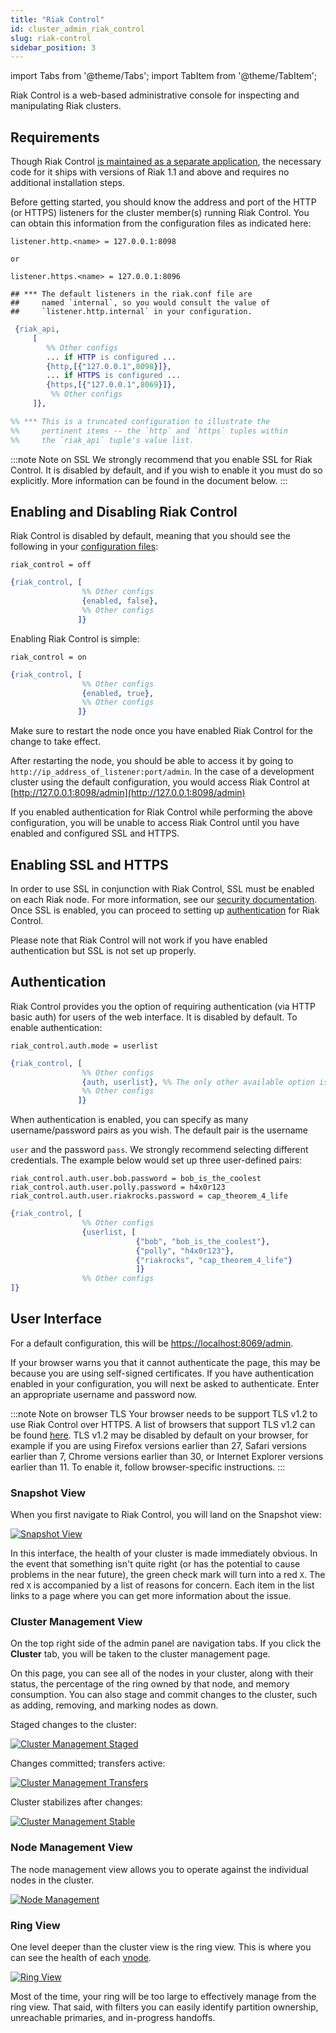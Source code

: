 ```yaml
---
title: "Riak Control"
id: cluster_admin_riak_control
slug: riak-control
sidebar_position: 3
---
```


import Tabs from '@theme/Tabs';
import TabItem from '@theme/TabItem';

[config reference]: ../../configuring/reference.md

Riak Control is a web-based administrative console for inspecting and
manipulating Riak clusters.

## Requirements

Though Riak Control [is maintained as a separate application](https://github.com/basho/riak_control), the necessary code for it ships with versions of Riak 1.1 and above and requires no additional installation steps.

Before getting started, you should know the address and port of the HTTP (or
HTTPS) listeners for the cluster member(s) running Riak Control.  You can obtain
this information from the configuration files as indicated here:

<Tabs>

<TabItem label="riak.conf" value="riak.conf" default>

```riakconf
listener.http.<name> = 127.0.0.1:8098

or

listener.https.<name> = 127.0.0.1:8096

## *** The default listeners in the riak.conf file are
##     named `internal`, so you would consult the value of
##     `listener.http.internal` in your configuration.
```

</TabItem>

<TabItem label="app.config" value="app.config">

```erlang
 {riak_api,
     [
        %% Other configs
        ... if HTTP is configured ...
        {http,[{"127.0.0.1",8098}]},
        ... if HTTPS is configured ...
        {https,[{"127.0.0.1",8069}]},
         %% Other configs
     ]},

%% *** This is a truncated configuration to illustrate the
%%     pertinent items -- the `http` and `https` tuples within
%%     the `riak_api` tuple's value list.
```

</TabItem>

</Tabs>

:::note Note on SSL
We strongly recommend that you enable SSL for Riak Control. It is disabled by
default, and if you wish to enable it you must do so explicitly. More
information can be found in the document below.
:::

## Enabling and Disabling Riak Control

Riak Control is disabled by default, meaning that you should see the
following in your [configuration files][config reference]:

<Tabs>

<TabItem label="riak.conf" value="riak.conf" default>

```riakconf
riak_control = off
```

</TabItem>

<TabItem label="app.config" value="app.config">

```erlang
{riak_control, [
                %% Other configs
                {enabled, false},
                %% Other configs
               ]}
```

</TabItem>

</Tabs>

Enabling Riak Control is simple:

<Tabs>

<TabItem label="riak.conf" value="riak.conf" default>

```riakconf
riak_control = on
```

</TabItem>

<TabItem label="app.config" value="app.config">

```erlang
{riak_control, [
                %% Other configs
                {enabled, true},
                %% Other configs
               ]}
```

</TabItem>

</Tabs>

Make sure to restart the node once you have enabled Riak Control for the
change to take effect.

After restarting the node, you should be able to access it by going
to `http://ip_address_of_listener:port/admin`. In the case of a development
cluster using the default configuration, you would access Riak Control at
[http://127.0.0.1:8098/admin](http://127.0.0.1:8098/admin)

If you enabled authentication for Riak Control while performing the above
configuration, you will be unable to access Riak Control until you have enabled
and configured SSL and HTTPS.

## Enabling SSL and HTTPS

In order to use SSL in conjunction with Riak Control, SSL must be
enabled on each Riak node. For more information, see our [security documentation](../../using/security/basics.md#enabling-ssl). Once SSL is enabled, you can proceed to setting up [authentication](#authentication) for Riak Control.

Please note that Riak Control will not work if you have enabled
authentication but SSL is not set up properly.

## Authentication

Riak Control provides you the option of requiring authentication (via
HTTP basic auth) for users of the web interface. It is disabled by
default. To enable authentication:

<Tabs>

<TabItem label="riak.conf" value="riak.conf" default>

```riakconf
riak_control.auth.mode = userlist
```

</TabItem>

<TabItem label="app.config" value="app.config">

```erlang
{riak_control, [
                %% Other configs
                {auth, userlist}, %% The only other available option is "none"
                %% Other configs
               ]}
```

</TabItem>

</Tabs>

When authentication is enabled, you can specify as many
username/password pairs as you wish. The default pair is the username

`user` and the password `pass`. We strongly recommend selecting
different credentials. The example below would set up three user-defined
pairs:

<Tabs>

<TabItem label="riak.conf" value="riak.conf" default>

```riakconf
riak_control.auth.user.bob.password = bob_is_the_coolest
riak_control.auth.user.polly.password = h4x0r123
riak_control.auth.user.riakrocks.password = cap_theorem_4_life
```

</TabItem>

<TabItem label="app.config" value="app.config">

```erlang
{riak_control, [
                %% Other configs
                {userlist, [
                            {"bob", "bob_is_the_coolest"},
                            {"polly", "h4x0r123"},
                            {"riakrocks", "cap_theorem_4_life"}
                            ]}
                %% Other configs
]}
```

</TabItem>

</Tabs>

## User Interface

For a default configuration, this will be [https://localhost:8069/admin](https://localhost:8069/admin).

If your browser warns you that it cannot authenticate the page, this may
be because you are using self-signed certificates. If you have
authentication enabled in your configuration, you will next be asked to
authenticate. Enter an appropriate username and password now.

:::note Note on browser TLS
Your browser needs to be support TLS v1.2 to use Riak Control over HTTPS. A
list of browsers that support TLS v1.2 can be found
[here](https://en.wikipedia.org/wiki/Transport_Layer_Security#Web_browsers).
TLS v1.2 may be disabled by default on your browser, for example if you are
using Firefox versions earlier than 27, Safari versions earlier than 7, Chrome
versions earlier than 30, or Internet Explorer versions earlier than 11.  To
enable it, follow browser-specific instructions.
:::

### Snapshot View

When you first navigate to Riak Control, you will land on the Snapshot
view:

[ ![Snapshot View](/images/control_current_snapshot.png) ](/images/control_current_ring.png)

In this interface, the health of your cluster is made immediately
obvious. In the event that something isn't quite right (or has the
potential to cause problems in the near future), the green check mark
will turn into a red `X`. The red `X` is accompanied by a list of
reasons for concern. Each item in the list links to a page where you can
get more information about the issue.

### Cluster Management View

On the top right side of the admin panel are navigation tabs. If you
click the **Cluster** tab, you will be taken to the cluster management
page.

On this page, you can see all of the nodes in your cluster, along with
their status, the percentage of the ring owned by that node, and memory
consumption. You can also stage and commit changes to the cluster, such
as adding, removing, and marking nodes as down.

Staged changes to the cluster:

[ ![Cluster Management Staged](/images/control_cluster_management_staged.png) ](/images/control_current_ring.png)

Changes committed; transfers active:

[ ![Cluster Management Transfers](/images/control_cluster_management_transfers.png) ](/images/control_current_ring.png)

Cluster stabilizes after changes:

[ ![Cluster Management Stable](/images/control_cluster_management_stable.png) ](/images/control_current_ring.png)

### Node Management View

The node management view allows you to operate against the individual
nodes in the cluster.

[ ![Node Management](/images/control_node_management.png) ](/images/control_current_ring.png)

### Ring View

One level deeper than the cluster view is the ring view. This is where you can
see the health of each [vnode](../../learn/glossary.md#vnode).

[ ![Ring View](/images/control_current_ring.png) ](/images/control_current_ring.png)

Most of the time, your ring will be too large to effectively manage from
the ring view. That said, with filters you can easily identify partition
ownership, unreachable primaries, and in-progress handoffs.
